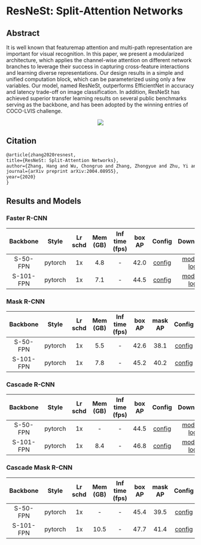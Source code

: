 # ResNeSt: Split-Attention Networks

## Abstract

<!-- [ABSTRACT] -->

It is well known that featuremap attention and multi-path representation are important for visual recognition. In this paper, we present a modularized architecture, which applies the channel-wise attention on different network branches to leverage their success in capturing cross-feature interactions and learning diverse representations. Our design results in a simple and unified computation block, which can be parameterized using only a few variables. Our model, named ResNeSt, outperforms EfficientNet in accuracy and latency trade-off on image classification. In addition, ResNeSt has achieved superior transfer learning results on several public benchmarks serving as the backbone, and has been adopted by the winning entries of COCO-LVIS challenge.

<!-- [IMAGE] -->
<div align=center>
<img src="https://user-images.githubusercontent.com/40661020/143973475-b5b33b15-ed04-4fc6-890a-521f1a62bc52.png"/>
</div>

<!-- [PAPER_TITLE: ResNeSt: Split-Attention Networks] -->
<!-- [PAPER_URL: https://arxiv.org/abs/2004.08955] -->

## Citation

<!-- [BACKBONE] -->

```latex
@article{zhang2020resnest,
title={ResNeSt: Split-Attention Networks},
author={Zhang, Hang and Wu, Chongruo and Zhang, Zhongyue and Zhu, Yi and Zhang, Zhi and Lin, Haibin and Sun, Yue and He, Tong and Muller, Jonas and Manmatha, R. and Li, Mu and Smola, Alexander},
journal={arXiv preprint arXiv:2004.08955},
year={2020}
}
```

## Results and Models

### Faster R-CNN

|    Backbone     |  Style  | Lr schd | Mem (GB) | Inf time (fps) | box AP | Config | Download |
| :-------------: | :-----: | :-----: | :------: | :------------: | :----: | :------: | :--------: |
|S-50-FPN       | pytorch |   1x   |   4.8  |   -           | 42.0 |[config](https://github.com/open-mmlab/mmdetection/tree/master/configs/resnest/faster_rcnn_s50_fpn_syncbn-backbone+head_mstrain-range_1x_coco.py) | [model](https://download.openmmlab.com/mmdetection/v2.0/resnest/faster_rcnn_s50_fpn_syncbn-backbone%2Bhead_mstrain-range_1x_coco/faster_rcnn_s50_fpn_syncbn-backbone%2Bhead_mstrain-range_1x_coco_20200926_125502-20289c16.pth) &#124; [log](https://download.openmmlab.com/mmdetection/v2.0/resnest/faster_rcnn_s50_fpn_syncbn-backbone%2Bhead_mstrain-range_1x_coco/faster_rcnn_s50_fpn_syncbn-backbone%2Bhead_mstrain-range_1x_coco-20200926_125502.log.json) |
|S-101-FPN       | pytorch |   1x   |   7.1  |   -           | 44.5 |[config](https://github.com/open-mmlab/mmdetection/tree/master/configs/resnest/faster_rcnn_s101_fpn_syncbn-backbone+head_mstrain-range_1x_coco.py) | [model](https://download.openmmlab.com/mmdetection/v2.0/resnest/faster_rcnn_s101_fpn_syncbn-backbone%2Bhead_mstrain-range_1x_coco/faster_rcnn_s101_fpn_syncbn-backbone%2Bhead_mstrain-range_1x_coco_20201006_021058-421517f1.pth) &#124; [log](https://download.openmmlab.com/mmdetection/v2.0/resnest/faster_rcnn_s101_fpn_syncbn-backbone%2Bhead_mstrain-range_1x_coco/faster_rcnn_s101_fpn_syncbn-backbone%2Bhead_mstrain-range_1x_coco-20201006_021058.log.json) |

### Mask R-CNN

|    Backbone     |  Style  | Lr schd | Mem (GB) | Inf time (fps) | box AP | mask AP | Config | Download |
| :-------------: | :-----: | :-----: | :------: | :------------: | :----: | :-----: | :------: | :--------: |
|S-50-FPN       | pytorch |    1x   |   5.5  |      -         | 42.6 | 38.1 |[config](https://github.com/open-mmlab/mmdetection/tree/master/configs/resnest/mask_rcnn_s50_fpn_syncbn-backbone+head_mstrain_1x_coco.py) | [model](https://download.openmmlab.com/mmdetection/v2.0/resnest/mask_rcnn_s50_fpn_syncbn-backbone%2Bhead_mstrain_1x_coco/mask_rcnn_s50_fpn_syncbn-backbone%2Bhead_mstrain_1x_coco_20200926_125503-8a2c3d47.pth) &#124; [log](https://download.openmmlab.com/mmdetection/v2.0/resnest/mask_rcnn_s50_fpn_syncbn-backbone%2Bhead_mstrain_1x_coco/mask_rcnn_s50_fpn_syncbn-backbone%2Bhead_mstrain_1x_coco-20200926_125503.log.json) |
|S-101-FPN       | pytorch |    1x   |   7.8  |      -         | 45.2 | 40.2 |[config](https://github.com/open-mmlab/mmdetection/tree/master/configs/resnest/mask_rcnn_s101_fpn_syncbn-backbone+head_mstrain_1x_coco.py) | [model](https://download.openmmlab.com/mmdetection/v2.0/resnest/mask_rcnn_s101_fpn_syncbn-backbone%2Bhead_mstrain_1x_coco/mask_rcnn_s101_fpn_syncbn-backbone%2Bhead_mstrain_1x_coco_20201005_215831-af60cdf9.pth) &#124; [log](https://download.openmmlab.com/mmdetection/v2.0/resnest/mask_rcnn_s101_fpn_syncbn-backbone%2Bhead_mstrain_1x_coco/mask_rcnn_s101_fpn_syncbn-backbone%2Bhead_mstrain_1x_coco-20201005_215831.log.json) |

### Cascade R-CNN

|    Backbone     |  Style  | Lr schd | Mem (GB) | Inf time (fps) | box AP | Config | Download |
| :-------------: | :-----: | :-----: | :------: | :------------: | :----: | :------: | :--------: |
|S-50-FPN       | pytorch |   1x   |   -    |   -           |  44.5  |[config](https://github.com/open-mmlab/mmdetection/tree/master/configs/resnest/cascade_rcnn_s50_fpn_syncbn-backbone+head_mstrain-range_1x_coco.py) | [model](https://download.openmmlab.com/mmdetection/v2.0/resnest/cascade_rcnn_s50_fpn_syncbn-backbone%2Bhead_mstrain-range_1x_coco/cascade_rcnn_s50_fpn_syncbn-backbone%2Bhead_mstrain-range_1x_coco_20201122_213640-763cc7b5.pth) &#124; [log](https://download.openmmlab.com/mmdetection/v2.0/resnest/cascade_rcnn_s101_fpn_syncbn-backbone%2Bhead_mstrain-range_1x_coco/cascade_rcnn_s101_fpn_syncbn-backbone%2Bhead_mstrain-range_1x_coco-20201005_113242.log.json) |
|S-101-FPN       | pytorch |   1x   |   8.4  |   -           |  46.8  |[config](https://github.com/open-mmlab/mmdetection/tree/master/configs/resnest/cascade_rcnn_s101_fpn_syncbn-backbone+head_mstrain-range_1x_coco.py) | [model](https://download.openmmlab.com/mmdetection/v2.0/resnest/cascade_rcnn_s101_fpn_syncbn-backbone%2Bhead_mstrain-range_1x_coco/cascade_rcnn_s101_fpn_syncbn-backbone%2Bhead_mstrain-range_1x_coco_20201005_113242-b9459f8f.pth) &#124; [log](https://download.openmmlab.com/mmdetection/v2.0/resnest/cascade_rcnn_s50_fpn_syncbn-backbone%2Bhead_mstrain-range_1x_coco/cascade_rcnn_s50_fpn_syncbn-backbone%2Bhead_mstrain-range_1x_coco-20201122_213640.log.json) |

### Cascade Mask R-CNN

|    Backbone     |  Style  | Lr schd | Mem (GB) | Inf time (fps) | box AP | mask AP | Config | Download |
| :-------------: | :-----: | :-----: | :------: | :------------: | :----: | :-----: | :------: | :--------: |
|S-50-FPN       | pytorch |    1x   |   -    |      -         | 45.4 | 39.5 |[config](https://github.com/open-mmlab/mmdetection/tree/master/configs/resnest/cascade_mask_rcnn_s50_fpn_syncbn-backbone+head_mstrain_1x_coco.py) | [model](https://download.openmmlab.com/mmdetection/v2.0/resnest/cascade_mask_rcnn_s50_fpn_syncbn-backbone%2Bhead_mstrain_1x_coco/cascade_mask_rcnn_s50_fpn_syncbn-backbone%2Bhead_mstrain_1x_coco_20201122_104428-99eca4c7.pth) &#124; [log](https://download.openmmlab.com/mmdetection/v2.0/resnest/cascade_mask_rcnn_s50_fpn_syncbn-backbone%2Bhead_mstrain_1x_coco/cascade_mask_rcnn_s50_fpn_syncbn-backbone%2Bhead_mstrain_1x_coco-20201122_104428.log.json) |
|S-101-FPN       | pytorch |    1x   |  10.5  |      -         | 47.7 | 41.4 |[config](https://github.com/open-mmlab/mmdetection/tree/master/configs/resnest/cascade_mask_rcnn_s101_fpn_syncbn-backbone+head_mstrain_1x_coco.py) | [model](https://download.openmmlab.com/mmdetection/v2.0/resnest/cascade_mask_rcnn_s101_fpn_syncbn-backbone%2Bhead_mstrain_1x_coco/cascade_mask_rcnn_s101_fpn_syncbn-backbone%2Bhead_mstrain_1x_coco_20201005_113243-42607475.pth) &#124; [log](https://download.openmmlab.com/mmdetection/v2.0/resnest/cascade_mask_rcnn_s101_fpn_syncbn-backbone%2Bhead_mstrain_1x_coco/cascade_mask_rcnn_s101_fpn_syncbn-backbone%2Bhead_mstrain_1x_coco-20201005_113243.log.json) |
